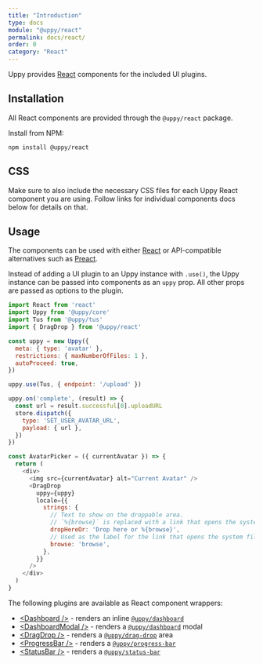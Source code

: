 ```yaml
---
title: "Introduction"
type: docs
module: "@uppy/react"
permalink: docs/react/
order: 0
category: "React"
---
```


Uppy provides [React][] components for the included UI plugins.

## Installation

All React components are provided through the `@uppy/react` package.

Install from NPM:

```shell
npm install @uppy/react
```

## CSS

Make sure to also include the necessary CSS files for each Uppy React component you are using. Follow links for individual components docs below for details on that.

## Usage

The components can be used with either [React][] or API-compatible alternatives such as [Preact][].

Instead of adding a UI plugin to an Uppy instance with `.use()`, the Uppy instance can be passed into components as an `uppy` prop.
All other props are passed as options to the plugin.

```js
import React from 'react'
import Uppy from '@uppy/core'
import Tus from '@uppy/tus'
import { DragDrop } from '@uppy/react'

const uppy = new Uppy({
  meta: { type: 'avatar' },
  restrictions: { maxNumberOfFiles: 1 },
  autoProceed: true,
})

uppy.use(Tus, { endpoint: '/upload' })

uppy.on('complete', (result) => {
  const url = result.successful[0].uploadURL
  store.dispatch({
    type: 'SET_USER_AVATAR_URL',
    payload: { url },
  })
})

const AvatarPicker = ({ currentAvatar }) => {
  return (
    <div>
      <img src={currentAvatar} alt="Current Avatar" />
      <DragDrop
        uppy={uppy}
        locale={{
          strings: {
            // Text to show on the droppable area.
            // `%{browse}` is replaced with a link that opens the system file selection dialog.
            dropHereOr: 'Drop here or %{browse}',
            // Used as the label for the link that opens the system file selection dialog.
            browse: 'browse',
          },
        }}
      />
    </div>
  )
}
```

The following plugins are available as React component wrappers:

*   [\<Dashboard />][<Dashboard />] - renders an inline [`@uppy/dashboard`][]
*   [\<DashboardModal />][<DashboardModal />] - renders a [`@uppy/dashboard`][] modal
*   [\<DragDrop />][<DragDrop />] - renders a [`@uppy/drag-drop`][] area
*   [\<ProgressBar />][<ProgressBar />] - renders a [`@uppy/progress-bar`][]
*   [\<StatusBar />][<StatusBar />] - renders a [`@uppy/status-bar`][]

[React]: https://facebook.github.io/react

[Preact]: https://preactjs.com/

[<Dashboard />]: /docs/react/dashboard

[<DragDrop />]: /docs/react/dragdrop

[<ProgressBar />]: /docs/react/progress-bar

[<StatusBar />]: /docs/react/status-bar

[<DashboardModal />]: /docs/react/dashboard-modal

[`@uppy/dashboard`]: /docs/dashboard

[`@uppy/drag-drop`]: /docs/drag-drop

[`@uppy/progress-bar`]: /docs/progress-bar

[`@uppy/status-bar`]: /docs/status-bar
